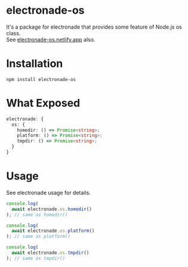 # electronade-os

It's a package for electronade that provides some feature of Node.js os class.  
See [electronade-os.netlify.app](https://electronade-os.netlify.app/) also.

# Installation
``` shell
npm install electronade-os
```

# What Exposed
``` typescript
electronade: {
  os: {
    homedir: () => Promise<string>;
    platform: () => Promise<string>;
    tmpdir: () => Promise<string>;
  }
}
```

# Usage
See electronade usage for details.

``` javascript
console.log(
  await electronade.os.homedir()
); // same as homedir()

console.log(
  await electronade.os.platform()
); // same as platform()

console.log(
  await electronade.os.tmpdir()
); // same as tmpdir()
```
